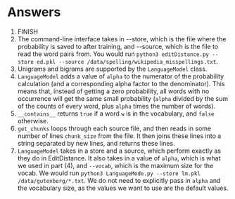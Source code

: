 # Answers

1. FINISH
2. The command-line interface takes in --store, which is the file where the probability is saved to after training, and --source, which is the file to read the word pairs from. You would run `python3 editDistance.py --store ed.pkl --source /data/spelling/wikipedia_misspellings.txt`.
3. Unigrams and bigrams are supported by the `LanguageModel` class.
4. `LanguageModel` adds a value of `alpha` to the numerator of the probability calculation (and a corresponding alpha factor to the denominator). This means that, instead of getting a zero probability, all words with no occurrence will get the same small probability (`alpha` divided by the sum of the counts of every word, plus `alpha` times the number of words).
5. `__contains__` returns `true` if a word `w` is in the vocabulary, and `false` otherwise.
6. `get_chunks` loops through each source file, and then reads in some number of lines `chunk_size` from the file. It then joins these lines into a string separated by new lines, and returns these lines.
7. `LanguageModel` takes in a store and a source, which perform exactly as they do in EditDistance. It also takes in a value of `alpha`, which is what we used in part (4), and `--vocab`, which is the maximum size for the vocab. We would run
   `python3 LanguageMode.py --store lm.pkl /data/gutenberg/*.txt`. We do not need to explicitly pass in `alpha` and the vocabulary size, as the values we want to use are the default values.
